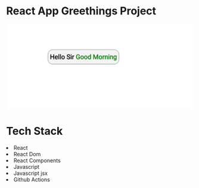 # React App Greethings Project

<img src="ss.png">

# Tech Stack 
<li>React</li>
<li>React Dom</li>
<li>React Components</li>
<li>Javascript</li>
<li>Javascript jsx</li>
<li>Github Actions</li>